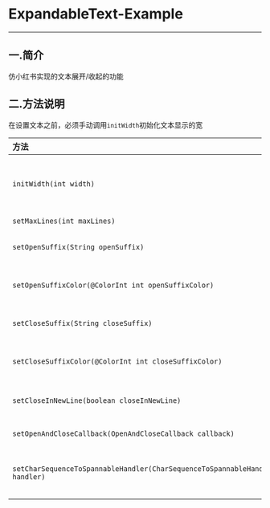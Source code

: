 # ExpandableText-Example


----------
## 一.简介

仿小红书实现的文本展开/收起的功能


## 二.方法说明

在设置文本之前，必须手动调用`initWidth`初始化文本显示的宽

|方法					|说明						|
| :---- 				| :---- 					|
|`initWidth(int width)`	|**初始化`ExpandableText`宽度，必须在`setOriginalText()`之前调用**		|
|`setMaxLines(int maxLines)`|设置最多显示行数|
|`setOpenSuffix(String openSuffix)`|设置**需要展开**时显示的文字，默认为`展开`|
|`setOpenSuffixColor(@ColorInt int openSuffixColor)`|设置**需要展开**时显示的文字的文字颜色|
|`setCloseSuffix(String closeSuffix)`|设置**需要收起**时显示的文字，默认为`收起`|
|`setCloseSuffixColor(@ColorInt int closeSuffixColor)`|设置**需要收起**时显示的文字的文字颜色|
|`setCloseInNewLine(boolean closeInNewLine)`|设置**需要收起**时收起文字是否另起一行|
|`setOpenAndCloseCallback(OpenAndCloseCallback callback)`|设置展开&收起的点击Callback|
|`setCharSequenceToSpannableHandler(CharSequenceToSpannableHandler handler)`|设置文本转换成`Spannable`的预处理回调，可以处理特殊的文本样式|
